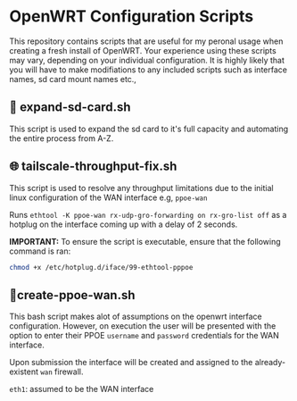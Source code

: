 # OpenWRT Configuration Scripts

This repository contains scripts that are useful for my peronal usage when creating a fresh install of OpenWRT. Your experience using these scripts may vary, depending on your individual configuration. It is highly likely that you will have to make modifiations to any included scripts such as interface names, sd card mount names etc.,

## 💾 expand-sd-card.sh
This script is used to expand the sd card to it's full capacity and automating the entire process from A-Z.

## 🌐 tailscale-throughput-fix.sh
This script is used to resolve any throughput limitations due to the initial linux configuration of the WAN interface e.g, `ppoe-wan`

Runs `ethtool -K ppoe-wan rx-udp-gro-forwarding on rx-gro-list off` as a hotplug on the interface coming up with a delay of 2 seconds.

**IMPORTANT:** To ensure the script is executable, ensure that the following command is ran:
```bash
chmod +x /etc/hotplug.d/iface/99-ethtool-pppoe
```
## 🔌create-ppoe-wan.sh
This bash script makes alot of assumptions on the openwrt interface configuration. However, on execution the user will be presented with the option to enter their PPOE `username` and `password` credentials for the WAN interface.

Upon submission the interface will be created and assigned to the already-existent `wan` firewall.

`eth1`: assumed to be the WAN interface
